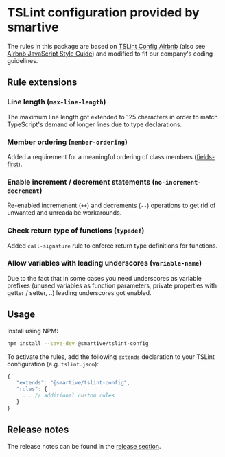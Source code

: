 # TSLint configuration provided by smartive

The rules in this package are based on [TSLint Config Airbnb](https://github.com/progre/tslint-config-airbnb) (also see [Airbnb JavaScript Style Guide](https://github.com/airbnb/javascript)) and modified to fit our company's coding guidelines.

## Rule extensions

### Line length (`max-line-length`)

The maximum line length got extended to 125 characters in order to match TypeScript's demand of longer lines due to type declarations.

### Member ordering (`member-ordering`)

Added a requirement for a meaningful ordering of class members ([fields-first](https://github.com/palantir/tslint/blob/master/src/rules/memberOrderingRule.ts#L47-L60)).

### Enable increment / decrement statements (`no-increment-decrement`)

Re-enabled incremenent (`++`) and decrements (`--`) operations to get rid of unwanted and unreadalbe workarounds.

### Check return type of functions (`typedef`)

Added `call-signature` rule to enforce return type definitions for functions.

### Allow variables with leading underscores (`variable-name`)

Due to the fact that in some cases you need underscores as variable prefixes (unused variables as function parameters, private properties with getter / setter, ..) leading underscores got enabled.

## Usage

Install using NPM:

```sh
npm install --save-dev @smartive/tslint-config
```

To activate the rules, add the following `extends` declaration to your TSLint configuration (e.g. `tslint.json`):

```javascript
{
   "extends": "@smartive/tslint-config",
   "rules": {
     ... // additional custom rules
   }
}
```

## Release notes
The release notes can be found in the [release section](https://github.com/smartive/tslint-config/releases).

